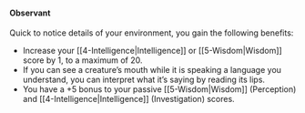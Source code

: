 #### Observant

Quick to notice details of your environment, you gain the following benefits:

-   Increase your [[4-Intelligence|Intelligence]] or [[5-Wisdom|Wisdom]] score by 1, to a maximum of 20.
-   If you can see a creature’s mouth while it is speaking a language you understand, you can interpret what it’s saying by reading its lips.
-   You have a +5 bonus to your passive [[5-Wisdom|Wisdom]] (Perception) and [[4-Intelligence|Intelligence]] (Investigation) scores.